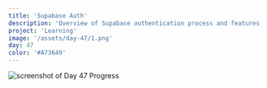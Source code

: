 ```yaml
---
title: 'Supabase Auth'
description: 'Overview of Supabase authentication process and features.'
project: 'Learning'
image: '/assets/day-47/1.png'
day: 47
color: '#A73649'
---
```


![screenshot of Day 47 Progress](/assets/day-47/1.png)